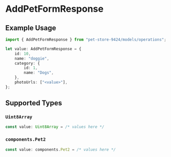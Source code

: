 # AddPetFormResponse

## Example Usage

```typescript
import { AddPetFormResponse } from "pet-store-9424/models/operations";

let value: AddPetFormResponse = {
    id: 10,
    name: "doggie",
    category: {
        id: 1,
        name: "Dogs",
    },
    photoUrls: ["<value>"],
};
```

## Supported Types

### `Uint8Array`

```typescript
const value: Uint8Array = /* values here */
```

### `components.Pet2`

```typescript
const value: components.Pet2 = /* values here */
```

